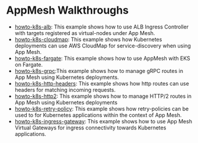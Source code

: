 # AppMesh Walkthroughs

* [howto-k8s-alb](https://github.com/aws/aws-app-mesh-examples/tree/master/walkthroughs/howto-k8s-alb): This example shows how to use ALB Ingress Controller with targets registered as virtual-nodes under App Mesh.
* [howto-k8s-cloudmap](https://github.com/aws/aws-app-mesh-examples/tree/master/walkthroughs/howto-k8s-cloudmap): This example shows how Kubernetes deployments can use AWS CloudMap for service-discovery when using App Mesh.
* [howto-k8s-fargate](https://github.com/aws/aws-app-mesh-examples/tree/master/walkthroughs/howto-k8s-fargate): This example shows how to use AppMesh with EKS on Fargate.
* [howto-k8s-grpc](https://github.com/aws/aws-app-mesh-examples/tree/master/walkthroughs/howto-k8s-grpc):This example shows how to manage gRPC routes in App Mesh using Kubernetes deployments.
* [howto-k8s-http-headers](https://github.com/aws/aws-app-mesh-examples/tree/master/walkthroughs/howto-k8s-http-headers): This example shows how http routes can use headers for matching incoming requests.
* [howto-k8s-http2](https://github.com/aws/aws-app-mesh-examples/tree/master/walkthroughs/howto-k8s-http2): This example shows how to manage HTTP/2 routes in App Mesh using Kubernetes deployments
* [howto-k8s-retry-policy](https://github.com/aws/aws-app-mesh-examples/tree/master/walkthroughs/howto-k8s-retry-policy): This example shows how retry-policies can be used to for Kubernetes applications within the context of App Mesh.
* [howto-k8s-ingress-gateway](https://github.com/aws/aws-app-mesh-examples/tree/master/walkthroughs/howto-k8s-ingress-gateway): This example shows how to use App Mesh Virtual Gateways for ingress connectivity towards Kubernetes applications.

